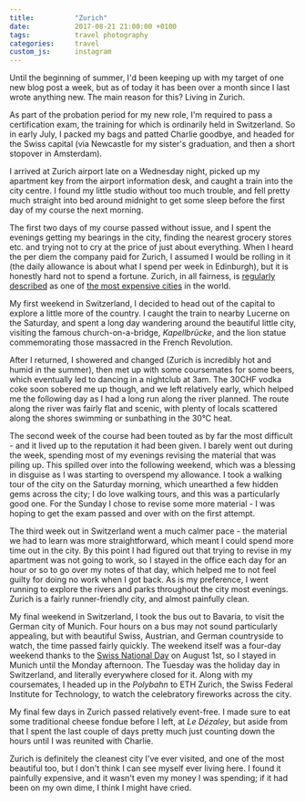 ```yaml
---
title:          "Zurich"
date:           2017-08-21 21:00:00 +0100
tags:           travel photography
categories:     travel
custom_js:      instagram
---
```


Until the beginning of summer, I'd been keeping up with my target of one new blog post a week, but as of today it has been over a month since I last wrote anything new. The main reason for this? Living in Zurich.

<!-- Read More -->

As part of the probation period for my new role, I'm required to pass a certification exam, the training for which is ordinarily held in Switzerland. So in early July, I packed my bags and patted Charlie goodbye, and headed for the Swiss capital (via Newcastle for my sister's graduation, and then a short stopover in Amsterdam). 

I arrived at Zurich airport late on a Wednesday night, picked up my apartment key from the airport information desk, and caught a train into the city centre. I found my little studio without too much trouble, and fell pretty much straight into bed around midnight to get some sleep before the first day of my course the next morning.

The first two days of my course passed without issue, and I spent the evenings getting my bearings in the city, finding the nearest grocery stores etc. and trying not to cry at the price of just about everything. When I heard the per diem the company paid for Zurich, I assumed I would be rolling in it (the daily allowance is about what I spend per week in Edinburgh), but it is honestly hard not to spend a fortune. Zurich, in all fairness, is [regularly described][top-10-expensive-cities] as one of [the most expensive cities][europe-cost-of-living] in the world.

My first weekend in Switzerland, I decided to head out of the capital to explore a little more of the country. I caught the train to nearby Lucerne on the Saturday, and spent a long day wandering around the beautiful little city, visiting the famous church-on-a-bridge, *Kapellbrücke*, and the lion statue commemorating those massacred in the French Revolution.

<div class="instagram-container">
    <blockquote class="instagram-media" data-instgrm-captioned data-instgrm-version="6">
        <a href="https://www.instagram.com/p/BWpWCv-HU1H/" target="_blank"></a>
    </blockquote>
</div>

After I returned, I showered and changed (Zurich is incredibly hot and humid in the summer), then met up with some coursemates for some beers, which eventually led to dancing in a nightclub at 3am. The 30CHF vodka coke soon sobered me up though, and we left relatively early, which helped me the following day as I had a long run along the river planned. The route along the river was fairly flat and scenic, with plenty of locals scattered along the shores swimming or sunbathing in the 30°C heat.

The second week of the course had been touted as by far the most difficult - and it lived up to the reputation it had been given. I barely went out during the week, spending most of my evenings revising the material that was piling up. This spilled over into the following weekend, which was a blessing in disguise as I was starting to overspend my allowance. I took a walking tour of the city on the Saturday morning, which unearthed a few hidden gems across the city; I do love walking tours, and this was a particularly good one. For the Sunday I chose to revise some more material - I was hoping to get the exam passed and over with on the first attempt.

The third week out in Switzerland went a much calmer pace - the material we had to learn was more straightforward, which meant I could spend more time out in the city. By this point I had figured out that trying to revise in my apartment was not going to work, so I stayed in the office each day for an hour or so to go over my notes of that day, which helped me to not feel guilty for doing no work when I got back. As is my preference, I went running to explore the rivers and parks throughout the city most evenings. Zurich is a fairly runner-friendly city, and almost painfully clean.

<div class="instagram-container">
    <blockquote class="instagram-media" data-instgrm-captioned data-instgrm-version="6">
        <a href="https://www.instagram.com/p/BXYR07_lD2z/" target="_blank"></a>
    </blockquote>
</div>



My final weekend in Switzerland, I took the bus out to Bavaria, to visit the German city of Munich. Four hours on a bus may not sound particularly appealing, but with beautiful Swiss, Austrian, and German countryside to watch, the time passed fairly quickly. The weekend itself was a four-day weekend thanks to the [Swiss National Day][swiss-national-day] on August 1st, so I stayed in Munich until the Monday afternoon. The Tuesday was the holiday day in Switzerland, and literally everywhere closed for it. Along with my coursemates, I headed up in the *Polybahn* to ETH Zurich, the Swiss Federal Institute for Technology, to watch the celebratory fireworks across the city.

My final few days in Zurich passed relatively event-free. I made sure to eat some traditional cheese fondue before I left, at *Le Dézaley*, but aside from that I spent the last couple of days pretty much just counting down the hours until I was reunited with Charlie.

Zurich is definitely the cleanest city I've ever visited, and one of the most beautiful too, but I don't think I can see myself ever living here. I found it painfully expensive, and it wasn't even my money I was spending; if it had been on my own dime, I think I might have cried.

[top-10-expensive-cities]: https://www.cnbc.com/2017/04/11/the-10-most-expensive-countries-in-the-world-.html
[europe-cost-of-living]: https://www.expatistan.com/cost-of-living/index/europe
[swiss-national-day]: https://en.wikipedia.org/wiki/Swiss_National_Day